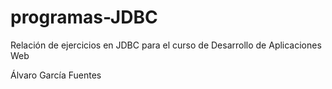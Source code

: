 # programas-JDBC
Relación de ejercicios en JDBC para el curso de Desarrollo de Aplicaciones Web

Álvaro García Fuentes
